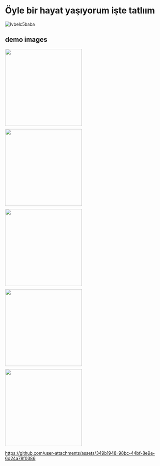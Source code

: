# Öyle bir hayat yaşıyorum işte tatlıım

![lvbelc5baba](https://github.com/user-attachments/assets/dc93dfdb-48c3-4385-bcca-5a4f31f77490)

## demo images
<div style="display: flex; gap: 10px; flex-wrap: wrap;">
  <img src="https://github.com/user-attachments/assets/5e64028c-d71c-4666-845d-c8fc2364f098" width="250" />
  <img src="https://github.com/user-attachments/assets/f5cf856b-8a05-47ee-938f-ab79aadb8b86" width="250" />
  <img src="https://github.com/user-attachments/assets/b15ae557-03fe-4b47-a7f9-d10339bbc91c" width="250" />
  <img src="https://github.com/user-attachments/assets/ecd02674-4e0f-44ab-b402-89f691903ba1" width="250" />
  <img src="https://github.com/user-attachments/assets/c5c66c9c-95ca-4391-aeae-6f1454b94d63" width="250" />
</div>

https://github.com/user-attachments/assets/349b1948-98bc-44bf-8e9e-6d24a78f0386

